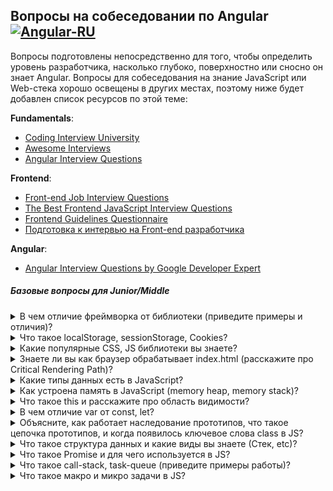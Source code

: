 ## Вопросы на собеседовании по Angular [![Angular-RU](https://img.shields.io/badge/Telegram_chat:-Angular_RU-216bc1.svg?style=flat)](https://t.me/angular_ru)

Вопросы подготовлены непосредственно для того, чтобы определить уровень разработчика, насколько глубоко, поверхностно или сносно он знает Angular. Вопросы для собеседования на знание JavaScript или Web-стека хорошо освещены в других местах, поэтому ниже будет добавлен список ресурсов по этой теме:

**Fundamentals**:

- [Coding Interview University](https://github.com/jwasham/coding-interview-university)
- [Awesome Interviews](https://github.com/alex/what-happens-when)
- [Angular Interview Questions](https://github.com/sudheerj/angular-interview-questions)

**Frontend**:

- [Front-end Job Interview Questions](https://github.com/h5bp/Front-end-Developer-Interview-Questions)
- [The Best Frontend JavaScript Interview Questions](<https://performancejs.com/post/hde6d32/The-Best-Frontend-JavaScript-Interview-Questions-(Written-by-a-Frontend-Engineer)>)
- [Frontend Guidelines Questionnaire](https://github.com/bradfrost/frontend-guidelines-questionnaire)
- [Подготовка к интервью на Front-end разработчика](https://proglib.io/p/frontend-interview/)

**Angular**:

- [Angular Interview Questions by Google Developer Expert](https://github.com/Yonet/Angular-Interview-Questions)

##### Базовые вопросы для Junior/Middle

<details>
<summary>В чем отличие фреймворка от библиотеки (приведите примеры и отличия)?</summary>
<div>
  Библиотека просто дает набор функций, которые можем использовать когда и где хотите. Фреймворк обычно жёстко контролирует структуру приложения, ограничивает возможности
</div>
</details>

<details>
<summary>Что такое localStorage, sessionStorage, Cookies?</summary>
<div>
  <b>Local Storage (локальное хранилище)</b>
  <ul>
    <li>Хранит данные бессрочно.</li>
    <li>Очищается только с помощью JavaScript или очистки кэша браузера.</li>
    <li>Хранит данные объёмом до 10 МБ, это самый большой объём из трёх вариантов хранилища.</li>
    <li>Не поддерживается старыми браузерами, например, IE 7 и ниже.</li>
    <li>Работает по правилу ограничения домена (same origin policy). То есть сохранённые данные доступны только для одного источника.</li>
  </ul>
  <b>Session Storage (сессионное хранилище)</b>
   <ul>
    <li>Хранит данные, пока продолжается текущая сессия. Когда пользователь закрывает браузер, данные становятся недоступными.</li>
    <li>Используется контекст браузера верхнего уровня, поэтому каждая вкладка браузера хранит уникальные данные.</li>
    <li>Объём данных больше чем в Cookie.</li>
    <li>Не поддерживается старыми браузерами, например, IE 7 и ниже.</li>
   </ul>
  <b>Cookie</b>
   <ul>
    <li>Хранит данные, которые можно передавать на сервер через заголовки.</li>
    <li>Локальное и сессионное хранилище доступны только на клиентской стороне.</li>
    <li>Срок хранения устанавливается при создании cookie.</li>
    <li>Объём данных не превышает 4 Кбайт.</li>
    <li>Cookie могут быть защищёнными, в этом случае их содержимое нельзя получить на стороне клиента. Это важно для аутентификации при хранении пользовательских токенов.</li>
    </ul>
</div>
</details>

<details>
<summary>Какие популярные CSS, JS библиотеки вы знаете?</summary>
<div>
  Bootstrap, Pure CSS, …
</div>
</details>

<details>
<summary>Знаете ли вы как браузер обрабатывает index.html (расскажите про Critical Rendering Path)?</summary>
<div>
<br>
  <b>Существует 6 этапов CRP:</b>
  <ul>
    <li>построение DOM-дерева</li>
    <li>построение CSSOM-дерева</li>
    <li>запуск JavaScript</li>
    <li>создание Render-дерева</li>
    <li>генерация раскладки(layout), это то, что определяет размер видимой области документа</li>
    <li>отрисовка</li>
  </ul>
</div>
</details>

<details>
<summary>Какие типы данных есть в JavaScript?</summary>
<div>
<br>
  <ul>
    <li>string</li>
    <li>number</li>
    <li>symbol</li>
    <li>null</li>
    <li>undefined</li>
    <li>object</li>
    <li>bigint</li>
    <li>boolean</li>
  </ul>
  <b>symbol</b> представляет собой уникальный идентификатор. Создаются новые символы с помощью функции Symbol()
  <br><b>BigInt</b> позволяет предотвратить ошибки переполнения при математических операциях
</div>
</details>

<details>
<summary>Как устроена память в JavaScript (memory heap, memory stack)?</summary>
<div>
<br>
  <b>memory stack</b> — это статическое выделение памяти, которое используется для хранения статических данных, их размер всегда известен во время компиляции.
<br>
  <b>memory heap</b> — динамическое выделение памяти.Используется она для хранения объектов и функций. Но в отличие от стека движок не может «знать», какой объем памяти необходим для того либо иного объекта, поэтому память выделяется по мере необходимости.
</div>
</details>

<details>
<summary>Что такое this и расскажите про область видимости?</summary>
<div>
  <br>ключевое слово <b>this</b> всегда динамичное, оно указывает на тот контекст в рамках которого было вызвано. 
  <br><b>bind</b> создает функцию с указанным контекстом (возможно передача параметров в функцию через запятую)
  <br><b>call</b> создает и вызывает функцию с указанным контекстом
  <br><b>apply</b> тоже самое что и call отличие в передаче переменных в функцию через массив
  
<br><b>Область видимости</b> — концепция, определяющая доступность переменных. Данная концепция лежит в основе замыканий, разделяя переменные на глобальные и локальные.
</div>
</details>

<details>
<summary>В чем отличие var от const, let?</summary>
<div>
<br>
  <b>var</b>, могут как объявляться заново, так и обновляться
<br>
  <b>let</b>, могут обновляться, но не объявляться повторно
<br>
  <b>const</b>, нельзя обновить или объявить заново
</div>
</details>

<details>
<summary>Объясните, как работает наследование прототипов, что такое цепочка прототипов, и когда появилось ключевое слова class в JS?</summary>
<div>
<br>
    <b>Объекты в JavaScript</b> — динамические "контейнеры", наполненные свойствами (называемыми собственными свойствами). Каждый объект содержит ссылку на свой объект-прототип.
  <br>При попытке получить доступ к какому-либо свойству объекта, свойство вначале ищется в самом объекте, затем в прототипе объекта, после чего в прототипе прототипа, и   так далее. Поиск ведётся до тех пор, пока не найдено свойство с совпадающим именем или не достигнут конец цепочки прототипов.
  
  ```ts
  class Polygon {
  constructor(height, width) {
    this.height = height;
    this.width = width;
  }
}

class Square extends Polygon {
  constructor(sideLength) {
    super(sideLength, sideLength);
  }
  get area() {
    return this.height * this.width;
  }
  set sideLength(newLength) {
    this.height = newLength;
    this.width = newLength;
  }
}

var square = new Square(2);
  ```
</div>
</details>

<details>
<summary>Что такое структура данных и какие виды вы знаете (Стек, etc)?</summary>
<div>
<br>
  <ul>
    <li>Массив (Array)</li>
    <li>Стек (Stack)</li>
    <li>Очередь (Queue)</li>
    <li>Связный список (Linked List)</li>
    <li>Дерево (Tree)</li>
    <li>Граф (Graph)</li>
    <li>Префиксное дерево (Trie)</li>
    <li>Хэш-Таблица (Hash Table)</li>
  </ul>
</div>
</details>

<details>
<summary>Что такое Promise и для чего используется в JS?</summary>
<div>
<br>
  объект который содержит в себе действие ожидания и результат действия resolve(«выполнено успешно») или rejected («выполнено с ошибкой»)
<br>
  .then(), .catch(), .finnaly(), 
<br>так же есть Promise.all([...]).then() -- ожидает выполнения всех промисов в массиве и заходит в then, Promise.race([...]).then() -- заходит в then после выполнения 1 промиса из массива
</div>
</details>

<details>
<summary>Что такое call-stack, task-queue (приведите примеры работы)?</summary>
<div>
<br><b>CallStack</b> – это структура данных, в которую попадают все вызовы функций которые мы вызываем. После выполнения они выбрасываются из стека.
  
  
![image](https://miro.medium.com/max/1400/1*4alYhzR9Lvd60TLoqNmYMQ.gif)
  
<br><b>Task Queue</b> — это очередь из сообщений различных API предоставленных окружением будь то node.js или браузер. Эти сообщения нужны для того, чтобы навешать на них функции обратного вызова после того, как CallStack будет обработан.
  
![image](https://miro.medium.com/max/1400/1*bra0q82UKT7BKxir5eu7eg.gif)
  
</div>
</details>

<details>
<summary>Что такое макро и микро задачи в JS?</summary>
<div>
<br>
  Идея событийного цикла очень проста. Есть бесконечный цикл, в котором движок JavaScript ожидает задачи, исполняет их и снова ожидает появления новых.
<br>
  <ul>
    <li>Когда загружается внешний скрипт <script src="...">, то задача – это выполнение этого скрипта.</li>
    <li>Когда пользователь двигает мышь, задача – сгенерировать событие mousemove и выполнить его обработчики.</li>
    <li>Когда истечёт таймер, установленный с помощью setTimeout(func, ...), задача – это выполнение функции func</li>
    <li>И так далее.</li>
  </ul>
</div>
</details>

<details>
<summary>Назовите основные принципы ООП?</summary>
<div>
<br><b>Абстракция</b> — отделение концепции от ее экземпляра;
<br><b>Полиморфизм</b> — реализация задач одной и той же идеи разными способами;
<br><b>Наследование</b> — способность объекта или класса базироваться на другом объекте или классе. Это главный механизм для повторного использования кода. Наследственное отношение классов четко определяет их иерархию;
<br><b>Инкапсуляция</b> — размещение одного объекта или класса внутри другого для разграничения доступа к ним.
</div>
</details>

<details>
<summary>Что такое класс и интерфейс?</summary>
<div>
<br>
  <b>Класс</b> - это объект, из которого мы можем создавать объекты с одинаковой конфигурацией - свойства и методы. 
<br>
  <b>Интерфейс</b> - это группа связанных свойств и методов, которые описывают объект, но не обеспечивают их реализацию или инициализацию.
</div>
</details>

<details>
<summary>Что такое конструктор класса?</summary>
<div>
  <b>constructor</b> - это специальный метод, служащий для создания и инициализации объектов, созданных с использованием class.
</div>
</details>

<details>
<summary>Расскажите про стек TCP/IP, а также более подробно про, что такое HTTP и какую роль он играет при разработке приложений?</summary>
<div>
  <br>
Стек протоколов <b>TCP/IP</b> (Transmission Control Protocol/Internet Protocol, протокол управления передачей/протокол интернета) — сетевая модель, описывающая процесс передачи цифровых данных. Она названа по двум главным протоколам, по этой модели построена глобальная сеть — интернет
  
  <br>
 <b>HTTP</b> — широко распространённый протокол передачи данных, изначально предназначенный для передачи гипертекстовых документов. Протокол HTTP предполагает использование клиент-серверной структуры передачи данных. Клиентское приложение формирует запрос и отправляет его на сервер, после чего серверное программное обеспечение обрабатывает данный запрос, формирует ответ и передаёт его обратно клиенту. После этого клиентское приложение может продолжить отправлять другие запросы, которые будут обработаны аналогичным образом.
</div>
</details>

<details>
<summary>Что такое REST API, как происходит взаимодействие (расскажите про основные коды ошибок, заголовки пакетов и способы их отправки)?</summary>
<div>
  <br>
<b>Чтобы распределенная система считалась сконструированной по REST архитектуре (Restful), необходимо, чтобы она удовлетворяла следующим критериям:</b>

  <ul>
    <li>Client-Server. Система должна быть разделена на клиентов и на серверов. Разделение интерфейсов означает, что, например, клиенты не связаны с хранением данных, которое остается внутри каждого сервера, так что мобильность кода клиента улучшается. Серверы не связаны с интерфейсом пользователя или состоянием, так что серверы могут быть проще и масштабируемы. Серверы и клиенты могут быть заменяемы и разрабатываться независимо, пока интерфейс не изменяется.</li>
    <li>Stateless. Сервер не должен хранить какой-либо информации о клиентах. В запросе должна храниться вся необходимая информация для обработки запроса и если необходимо, идентификации клиента.</li>
    <li>Cache․ Каждый ответ должен быть отмечен является ли он кэшируемым или нет, для предотвращения повторного использования клиентами устаревших или некорректных данных в ответ на дальнейшие запросы.</li>
    <li>Uniform Interface. Единый интерфейс определяет интерфейс между клиентами и серверами. Это упрощает и отделяет архитектуру, которая позволяет каждой части развиваться самостоятельно.</li>
  </ul>
</div>
</details>

##### Основны TypeScript

<details>
<summary>Зачем нам нужны определения типов, где есть JavaScript c динамической типизацией?</summary>
<div>
  in progress..
</div>
</details>

<details>
<summary>Что такое пользовательский тип данных</summary>
<div>
  <br><b>never</b> — это специальный тип, который обычно используется для определения типа значения в невозможной ситуации: default в свитче, который никогда не вызовется, или тип возвращаемого значения функции, которая не вернёт значение.
  <br><b>дженерики</b> служат для того, чтобы абстрагироваться от конкретного типа, например:
  
  ```ts
    const identity = (val: T): T => { return val; }
    const y = identity(7);
  ```
</div>
</details>

<details>
<summary>Что такое Union Type (тип объединения) и для чего используется?</summary>
<div>
  <br><b>Union</b> — это эффективный способ выразить значение, которое может быть одного из нескольких типов. Два или больше типов данных можно комбинировать при помощи символа конвейеризации (|), обозначающего тип Union
</div>
</details>

<details>
<summary>Поддерживает ли TypeScript перегрузку методов?</summary>
<div>
  Да поддерживает
  
  ```ts
  function concatString(s1: string, s2?: string, s3?: string) {
  let s = s1;
  if(s2) {
    s += `, ${s2}`;
  }
  if(s3) {
    s += `, ${s3}`;
  }
  return s;
}

// ❎  теперь это сработает 
concatString('one');
concatString('one','two');
concatString('one', 'two', 'three');

// ❌ мы получим ошибки компиляции, если попытаемся сделать 
concatString('one', true);
concatString('one', 'two', 'three', 'four');
  ```
</div>
</details>

<details>
<summary>Возможна ли перегрузка конструктора в TypeScript?</summary>
<div>
  in progress..
</div>
</details>

<details>
<summary>Поддерживает ли TypeScript перегрузку методов (конструкторов)?</summary>
<div>
  in progress..
</div>
</details>

<details>
<summary>Что такое декоратор и какие виды декораторов вы знаете?</summary>

<br>

Декоратор — способ добавления метаданных к объявлению класса. Это специальный вид объявления, который может быть присоединен к объявлению класса, методу, методу доступа, свойству или параметру. <br>
<br>Декораторы используют форму @expression, где expression - функция, которая будет вызываться во время выполнения с информацией о декорированном объявлении.<br>
<br>И, чтобы написать собственный декоратор, нам нужно сделать его factory и определить тип:

  <ul>
    <li>ClassDecorator</li>
    <li>PropertyDecorator</li>
    <li>MethodDecorator</li>
    <li>ParameterDecorator</li>
  </ul>
    
  <b>Декоратор класса</b>
  <div>

Вызывается перед объявлением класса, применяется к конструктору класса и может использоваться для наблюдения, изменения или замены определения класса. Expression декоратора класса будет вызываться как функция во время выполнения, при этом конструктор декорированного класса является единственным аргументом. Если класс декоратора возвращает значение, он заменит объявление класса вернувшимся значением. <br>

```ts
export function logClass(target: Function) {
  // Сохранение ссылки на оригинальный конструктор
  const original = target;

  // Функция генерирует экземпляры класса
  function construct(constructor, args) {
    const c: any = function () {
      return constructor.apply(this, args);
    };
    c.prototype = constructor.prototype;
    return new c();
  }

  // Определение поведения нового конструктора
  const f: any = function (...args) {
    console.log(`New: ${original["name"]} is created`);
    //New: Employee создан
    return construct(original, args);
  };

  // Копирование прототипа, чтобы оператор intanceof работал
  f.prototype = original.prototype;

  // Возвращает новый конструктор, переписывающий оригинальный
  return f;
}

@logClass
class Employee {}

let emp = new Employee();
console.log("emp instanceof Employee");
//emp instanceof Employee
console.log(emp instanceof Employee);
//true
```

  </div>
  
  <br><b>Декоратор свойства</b>
  
  <div>
  
  Объявляется непосредственно перед объявлением метода. Будет вызываться как функция во время выполнения со следующими двумя аргументами:
 
  <ul>
    <li>target - прототип текущего объекта, т.е. если Employee является объектом, Employee.prototype</li>
    <li>propertyKey - название свойства</li>
  </ul>

```ts
function logParameter(target: Object, propertyName: string) {
  // Значение свойства
  let _val = this[propertyName];

  // Геттер свойства
  const getter = () => {
    console.log(`Get: ${propertyName} => ${_val}`);
    return _val;
  };

  // Сеттер свойства
  const setter = (newVal) => {
    console.log(`Set: ${propertyName} => ${newVal}`);
    _val = newVal;
  };

  // Удаление свойства
  if (delete this[propertyName]) {
    // Создает новое свойство с геттером и сеттером
    Object.defineProperty(target, propertyName, {
      get: getter,
      set: setter,
      enumerable: true,
      configurable: true,
    });
  }
}

class Employee {
  @logParameter
  name: string;
}

const emp = new Employee();
emp.name = "Mohan Ram";
console.log(emp.name);

// Set: name => Mohan Ram
// Get: name => Mohan Ram
// Mohan Ram
```

  </div>
  
  <br><b>Декоратор метода</b>
 
  <div>
  
  Объявляется непосредственно перед объявлением метода. Будет вызываться как функция во время выполнения со следующими двумя аргументами:
 
  <ul>
    <li>target - прототип текущего объекта, т.е. если Employee является объектом, Employee.prototype</li>
    <li>propertyName - название свойства</li>
    <li>descriptor - дескриптор свойства метода т.е. - Object.getOwnPropertyDescriptor (Employee.prototype, propertyName)</li>
  </ul>
 
   ```ts
    export function logMethod(
        target: Object,
        propertyName: string,
        propertyDescriptor: PropertyDescriptor): PropertyDescriptor {
        const method = propertyDescriptor.value;
    
        propertyDescriptor.value = function (...args: any[]) {
    
            // Конвертация списка аргументов greet в строку
            const params = args.map(a => JSON.stringify(a)).join();
    
            // Вызов greet() и получение вернувшегося значения
            const result = method.apply(this, args);
    
            // Конвертация результата в строку
            const r = JSON.stringify(result);
    
            // Отображение в консоли деталей вызова
            console.log(`Call: ${propertyName}(${params}) => ${r}`);
    
            // Возвращение результата вызова
            return result;
        }
        return propertyDescriptor;
    }
    
    class Employee {
    
        constructor(
            private firstName: string,
            private lastName: string
        ) {
        }
    
        @logMethod
        greet(message: string): string {
            return `${this.firstName} ${this.lastName} says: ${message}`;
        }
    
    }
    
    const emp = new Employee('Mohan Ram', 'Ratnakumar');
    emp.greet('hello');
    //Call: greet("hello") => "Mohan Ram Ratnakumar says: hello"
   ```
   </div>
   
   <br><b>Декоратор параметра</b>

<div>

Объявляется непосредственно перед объявлением метода. Будет вызываться как функция во время выполнения со следующими двумя аргументами:

  <ul>
    <li>target - прототип текущего объекта, т.е. если Employee является объектом, Employee.prototype</li>
    <li>propertyKey - название свойства</li>
    <li>index - индекс параметра в массиве аргументов</li>
  </ul>
  
</div>

```ts
function logParameter(target: Object, propertyName: string, index: number) {
  // Генерация метаданных для соответствующего метода
  // для сохранения позиции декорированных параметров
  const metadataKey = `log_${propertyName}_parameters`;

  if (Array.isArray(target[metadataKey])) {
    target[metadataKey].push(index);
  } else {
    target[metadataKey] = [index];
  }
}

class Employee {
  greet(@logParameter message: string): void {
    console.log(`hello ${message}`);
  }
}
const emp = new Employee();
emp.greet("world");
```

</details>

##### Основные концепции

<details>
<summary>Что такое Angular?</summary>
<div><br>
<img src="https://d2eip9sf3oo6c2.cloudfront.net/series/square_covers/000/000/033/thumb/egghead-angular-material-course-sq.png" align="left" alt=""><p><b>Angular</b>&nbsp;&mdash; это платформа для разработки мобильных и&nbsp;десктопных веб-приложений. Наши приложения теперь представляют из&nbsp;себя &laquo;толстый клиент&raquo;, где управление отображением и&nbsp;часть логики перенесены на&nbsp;сторону браузера. Так сервер уделяет больше времени доставке данных, плюс пропадает необходимость в&nbsp;постоянной перерисовке. С&nbsp;Angular мы&nbsp;описываем структуру приложения декларативно, а&nbsp;с&nbsp;TypeScript начинаем допускать меньше ошибок, благодаря статической типизации. В&nbsp;Angular присутствует огромное количество возможностей из&nbsp;коробки. Это может быть одновременно и&nbsp;хорошо и&nbsp;плохо, в&nbsp;зависимости от&nbsp;того, что вам необходимо.</p><hr>
  
<b>Какие плюсы можно выделить</b>:
<ul>
  <li>Поддержка Google, Microsoft</li>
  <li>Инструменты разработчика (CLI)</li>
  <li>Typescript из коробки</li>
  <li>Реактивное программирование с RxJS</li>
  <li>Единственный фреймворк с Dependency Injection из коробки</li>
  <li>Шаблоны, основанные на расширении HTML</li>
  <li>Кроссбраузерный Shadow DOM из коробки (либо его эмуляция) </li>
  <li>Кроссбраузерная поддержка HTTP, WebSockets, Service Workers</li>
  <li>Не нужно ничего дополнительно настраивать. Больше никаких оберток. jQuery плагины и D3 можно использовать на прямую</li>
  <li>Более современный фреймворк, чем AngularJS (на уровне React, Vue)</li>
  <li>Большое комьюнити</li>
</ul>

<b>Минусы</b>:

<ul>
  <li>Выше порог вхождения из-за Observable (RxJS) и Dependency Injection</li>
  <li>Чтобы все работало хорошо и быстро нужно тратить время на дополнительные оптимизации 
    (он не супер быстрый, по умолчанию, но быстрее AngularJS во много раз)</li>
  <li>Если вы планируете разрабатывать большое enterprise-приложение, то в этом случае, у вас нет архитектуры из коробки - нужно добавлять Mobx, Redux, MVVM, CQRS/CQS или другой state-менеджер, чтобы потом не сломать себе мозг</li>
  <li>Angular-Universal имеет много подводных камней</li>
  <li>Динамическое создание компонентов оказывается нетривиальной задачей</li>
</ul>

</div>
</details>

<details>
<summary>В чем разница между AngularJS и Angular?</summary>
<div>
  
<br><b>AngularJS</b> является фреймворком, который может помочь вам в разработке Single Page Application. Он появился в 2009 году и с годами выяснилось, что имел много проблем. <b>Angular</b> (Angular 2+) же в свою очередь направлен на тоже самое, но дает больше преимуществ по сравнению с AngularJS 1.x, включая лучшую производительность, ленивую загрузку, более простой API, более легкую отладку.

<b>Что появилось в Angular</b>: <br>

<ul>
  <li>Angular ориентирован на мобильные платформы и имеет лучшую производительность</li>  
  <li>Angular имеет встроенные сервисы для поддержки интернационализации</li>
  <li>AngularJS проще настроить, чем Angular</li>
  <li>AngularJS использует контроллеры и $scope</li>
  <li>Angular имеет много способов определения локальных переменных</li>
  <li>В Angular новый синтаксис структурных директив (camelCase)</li>
  <li>Angular работает напрямую с свойствами и событиями DOM элементов</li>
  <li>Одностороннее связывание данных через [property]</li>
  <li>Двустороннее связывание данных через [(property)]</li>
  <li>Новый механизм DI, роутинга, запуска приложения</li>
</ul>

<b>Основные преимущества Angular</b>: <br>

<ul>
  <li>Обратная совместимость Angular 2, 4, 5, ..</li>
  <li>TypeScript с улучшенной проверкой типов</li>
  <li>Встроенный компилятор с режимами JIT и AOT (+сокращение кода)</li>
  <li>Встроенные анимации</li>
</ul>

</div>
</details>

<details>
<summary>Какой должна быть структура каталогов компонентов любого Angular приложения и почему?</summary>
<div>
  in progress..
</div>
</details>

<details>
<summary>Что такое MVVM и в чем разница перед MVC?</summary>
<div>
  <br> <b>MVVM</b> - шаблон проектирования архитектуры приложения. Состоит из 3 ключевых блоков: Model, View, ViewModel.
  <br>Отличие от MVС заключаются в: <br> <br>
  
  <li>View реагирует на действия пользователя и передает их во View Model через Data Binding.</li>
  <li>View Model, в отличие от контроллера в MVC, имеет особый механизм, автоматизирующий связь между View и связанными свойствами в ViewModel.</li>
  
  <br>Привязка данных между View и ViewModel может быть односторонней или двусторонней (one-way, two-way data-binding).
</div>
</details>

##### Angular Template синтаксис

<details>
<summary>Что такое интерполяция в Angular?</summary>
<div><br>
  
Разметка интерполяции с внедренными выражениями используется в Angular для присвоения данных текстовым нодам и значения аттрибутов. Например:
  
  ```html
    <a href="img/{{username}}.jpg">Hello {{username}}!</a>
  ```
  
<br>
</div>

</details>

<details>
<summary>Какие способы использования шаблонов в Angular вы знаете?</summary>
<div>
  in progress..
</div>
</details>

<details>
<summary>В чем разница между структурной и атрибутной директивой, назовите встроенные директивы?</summary>
<div>
  <br><li>Структурные директивы влияют на DOM и могут добавлять/удалять элементы  <br> (ng-template, NgIf, NgFor, NgSwitch, etc) </li>
  <li>Атрибутные директивы меняют внешний вид или поведение элементов, компонентов или других директив  <br> (NgStyle, NgClass, etc).</li>
</div>
</details>

<details>
<summary>Для чего нужны директивы ng-template, ng-container, ng-content?</summary>
<div>
  <h4>1. ng-template</h4>
  
  `<template>` — это механизм для отложенного рендера клиентского контента, который не отображается во время загрузки, но может быть инициализирован при помощи JavaScript. <br><br>
  Template можно представить себе как фрагмент контента, сохранённый для последующего использования в документе. Хотя парсер и обрабатывает содержимое элемента `template` во время загрузки страницы, он делает это только чтобы убедиться в валидности содержимого; само содержимое при этом не отображается. <br><br>
  
  `<ng-template>` - является имплементацией стандартного элемента template, данный элемент появился с четвертой версии Angular, это было сделано с точки зрения совместимости со встраиваемыми на страницу template элементами, которые могли попасть в шаблон ваших компонентов по тем или иным причинам. <br><br>

Пример:

```html
<div class="lessons-list" *ngIf="lessons else loading">...</div>

<ng-template #loading>
  <div>Loading...</div>
</ng-template>
```

  <h4>2. ng-container</h4>
  
  `<ng-container>` - это логический контейнер, который может использоваться для группировки узлов, но не отображается в дереве DOM как узел (node).

На самом деле структурные директивы (*ngIf, *ngFor, …) являются синтаксическим сахаром для наших шаблонов. В реальности, данные шаблоны трансформируются в такие конструкции:

```html
<ng-template [ngIf]="lessons" [ngIfElse]="loading">
   <div class="lessons-list">
     ...
   </div>
</div>

<ng-template #loading>
    <div>Loading...</div>
</ng-template>
```

Но что делать, если я хочу применить несколько структурных директив?
(спойлер: к сожалению, так нельзя сделать)

```html
<div class="lesson" *ngIf="lessons" *ngFor="let lesson of lessons">
  <div class="lesson-detail">{{lesson | json}}</div>
</div>
```

```
Uncaught Error: Template parse errors:
Can't have multiple template bindings on one element. Use only one attribute
named 'template' or prefixed with *
```

Но можно сделать так:

```html
<div *ngIf="lessons">
  <div class="lesson" *ngFor="let lesson of lessons">
    <div class="lesson-detail">{{lesson | json}}</div>
  </div>
</div>
```

Однако, чтобы избежать необходимости создавать дополнительный div, мы можем вместо этого использовать директиву ng-container:

```html
<ng-container *ngIf="lessons">
  <div class="lesson" *ngFor="let lesson of lessons">
    <div class="lesson-detail">{{lesson | json}}</div>
  </div>
</ng-container>
```

Как мы видим, директива ng-container предоставляет нам элемент, в котором мы можем использовать структурную директиву, без необходимости создавать дополнительный элемент.

Еще пара примечательных примеров, если все же вы хотите использовать ng-template вместо ng-container, по определенным правилам вы не сможете использовать полную конструкцию структурных директив.

Вы можете писать либо так:

```html
<div class="mainWrap">
  <ng-container *ngIf="true">
    <h2>Title</h2>
    <div>Content</div>
  </ng-container>
</div>
```

Либо так:

```html
<div class="mainWrap">
  <ng-template [ngIf]="true">
    <h2>Title</h2>
    <div>Content</div>
  </ng-template>
</div>
```

На выходе, при рендеринге будет одно и тоже:

```html
<div class="mainWrap">
  <h2>Title</h2>
  <div>Content</div>
</div>
```

 <h4>3. ng-content</h4>
 
`<ng-content>` - позволяет внедрять родительским компонентам html-код в дочерние компоненты.
 
Здесь на самом деле, немного сложнее уже чем с ng-template, ng-container. Так как ng-content решает задачу проецирования контента в ваши веб-компоненты. Веб-компоненты состоят из нескольких отдельных технологий. Вы можете думать о Веб-компонентах как о переиспользуемых виджетах пользовательского интерфейса, которые создаются с помощью открытых веб-технологий. Они являются частью браузера и поэтому не нуждаются во внешних библиотеках, таких как jQuery или Dojo. Существующий Веб-компонент может быть использован без написания кода, просто путем импорта выражения на HTML-страницу. Веб-компоненты используют новые или разрабатываемые стандартные возможности браузера.

Давайте представим ситуацию от обратного, нам нужно параметризовать наш компонент. Мы хотим сделать так, чтобы на вход в компонент мы могли передать какие-либо статичные данные. Это можно сделать несколькими способами.

comment.component.ts:

```ts
@Component({
  selector: "comment",
  template: `
    <h1>Комментарий:</h1>
    <p>{{ data }}</p>
  `,
})
export class CommentComponent {
  @Input() data: string = null;
}
```

app.component.html

```html
<div *ngFor="let message of comments">
  <comment [data]="message"></comment>
</div>
```

Но можно поступить и другим путем. <br>
comment.component.ts:

```ts
@Component({
  selector: "comment",
  template: `
    <h1>Комментарий:</h1>
    <ng-content></ng-content>
  `,
})
export class CommentComponent {}
```

app.component.html

```html
<div *ngFor="let message of comments">
  <comment>
    <p>{{message}}</p>
  </comment>
</div>
```

Конечно, эти примеры плохо демонстрируют подводные камни, свои плюсы и минусы. Но второй способ демонстрирует подход при работе, когда мы оперируем независимыми абстракциями и можем проецировать контент внутрь наших компонентов (подход веб-компонентов).

</div>
</details>

##### Angular development environments

<details>
<summary>Что такое директива и как создать собственную?</summary>
<div>

<br>

Директивы бывают трех видов: компонент, структурные и атрибутные (см. выше).

<h4>Создание атрибутных директив:</h4>
  
```ts
@Directive({ 
   selector: '[appHighlight]' 
})
export class HighlightDirective {  }
```

<br>

Декоратор определяет селектор атрибута [appHighlight], [] - указывают что это селектор атрибута. Angular найдет каждый элемент в шаблоне с этим атрибутом и применит к ним логику директивы.

```ts
@Directive({
  selector: "[appHighlight]",
})
export class HighlightDirective {
  constructor(el: ElementRef) {
    el.nativeElement.style.backgroundColor = "yellow";
  }
}
```

<br>Необходимо указать в конструкторе ElementRef, чтобы через его свойство nativeElement иметь прямой доступ к DOM элементу, который должен быть изменен.
<br>Теперь, используя @HostListener, можно добавить обработчики событий, взаимодействующие с декоратором.

```ts
@Component()
class EtcComponent {
  @HostListener("mouseenter")
  public onMouseEnter(): void {
    this.highlight("yellow");
  }

  @HostListener("mouseleave")
  public onMouseLeave(): void {
    this.highlight(null);
  }

  private highlight(color: string): void {
    this.el.nativeElement.style.backgroundColor = color;
  }
}
```

<h4>Структурные директивы создаются так:</h4>

Напишем UnlessDirective, которая будет противоположна NgIf.
<br>Необходимо использовать @Directive, и импортировать Input, TemplateRef, и ViewContainerRef. Они вам понадобятся при воздании любой структурной директивы.

```ts
import { Directive, Input, TemplateRef, ViewContainerRef } from "@angular/core";

@Directive({ selector: "[appUnless]" })
export class UnlessDirective {}
```

В конструкторе мы получаем доступ к view container и содержимое <ng-template>.

```
  constructor(
    private templateRef: TemplateRef<any>,
    private viewContainer: ViewContainerRef) { }
```

Наша директива предполагает работу с true/false. Для этого нужно свойство appUnless, добавленное через @Input.

```ts
@Directive({ selector: "[appUnless]" })
export class UnlessDirective {
  @Input() public set appUnless(condition: boolean) {
    if (!condition && !this.hasView) {
      this.viewContainer.createEmbeddedView(this.templateRef);
      this.hasView = true;
    } else if (condition && this.hasView) {
      this.viewContainer.clear();
      this.hasView = false;
    }
  }
}
```

</div>
</details>

<details>
<summary>Что такое директива, компонент, модуль, сервис, пайп в Angular и для чего они нужны?</summary>

<div>
    <br>
    <ul>
      <li>Директива - см. выше.</li>
      <li>Компонент контролирует участок экрана, т.н. view.</li>
      <li>Сервис это класс с узкой, четко определенной целью. Это может быть значение, функция, запрос, etc. Главное в них то, что они повторно используются, отделяя чистую функциональность компонента. </li>
      <li>Пайп преобразует отображение значений в шаблоне, к примеру отображение дат в разных локалях или изменяют в отображении регистр строк.</li>
    </ul>
</div>

</details>

<details>
<summary>Расскажите об основных параметрах @NgModule, @Component, @Directive, @Injectable, @Pipe</summary>
<div>
 <br>
 
 Декораторы динамически подключают дополнительное поведение к объекту. Они помечают класс и предоставляют конфигурационные метаданные.
 <h4>@NgModule может содержать следующие параметры:</h4>
 <li>providers - список инжектируемых объектов, которые добавляются в этот модуль</li>
 <li>declarations - компоненты, директивы и пайпы, принадлежащие этому модулю</li>
 <li>imports - модули, которые экспортируются декларируемыми и доступны в шаблоне этого модуля</li>
 <li>exports - компоненты, директивы и пайпы, которые объявлены декларируемыми, и могут быть им пользованы в шаблоне любого компонента, которые принадлежит NgModule импортирующему их.</li>
 <li>entryComponent - компилируемые компоненты при определении NgModule, для динамической загрузки в view.</li>
 <li>bootstrap - компоненты, которые загружаются при загрузке этого модуля, автоматически добавляются в entryComponent. </li>
 <li>schemas - набор схем, объявляющих разрешенные элементы в MgModules</li>
 <li>id - имя или путь, уникальный идентификатор этого NgModule в getModuleFactory. Если не заполнять - не будет там зарегистрирован.</li>
 <li>jit - если true, то этот модуль будет пропущен компилятором AOT и всегда будет компилироваться JIT.</li>
 
 <h4>@Component может содержать следующие параметры:</h4>
 <li>changeDetection - стратегия обнаружения изменений, используемая для этого компонента</li>
 <li>viewProviders - инжектируемые объекты, которые видны DOM children этого компонента. </li>
 <li>moduleId - id модуля, к которому относится компонент.</li>
 <li>templateUrl - относительный путь или абсолютный URL к шаблону компонента.</li>
 <li>template - инлайн шаблон для этого компонента.</li>
 <li>styleUrls - один и более путь до файла, содержащего CSS, абсолютный или относительный.</li>
 <li>styles - инлайн CSS, используемые в этом компоненте.</li>
 <li>animations - один и более вызовов анимации trigger(), содержащих state() и transition(). </li>
 <li>encapsulation - правила инкапсуляции для шаблона и CSS.</li>
 <li>interpolation - переопределение базовых знаков интерполяции.</li>
 <li>entryComponents - компоненты, которые должны быть скомпилированы вместе с этим компонентом. Для каждого упомянутого здесь компонента создается ComponentFactory и сохраняется в ComponentFactoryResolver.</li>
 <li>preserveWhitespaces - при значении true удаляются потенциально лишние пробелы из скомпилированного шаблона. </li>
 
 <h4>@Directive может содержать следующие параметры:</h4>
  <li>selector - CSS-селектор, который идентифицирует эту директиву в шаблоне и запускает создание этой директивы.</li>
  <li>inputs - свойство для определения значение @Input() параметра. Значение из inputs можно сразу использовать в шаблоне, без объявления переменной в классе. Пример объявления: inputs: ['name', 'id: id-from-parent']. Значение в inputs массиве может состоять из:
    <ul>
      <li> directiveProperty - наименование свойства @Input, которое будет использоваться в дочернем компоненте для вывода в шаблоне и использования в самом классе.
      <li> bindingProperty - наименование свойства, из которого будет производится чтение и запись в directiveProperty. Не обязательное. При отсутсвии параметра значение будет браться из directiveProperty
    </ul>
    Пример использования:

```ts
@Component({
  selector: "child-component",
  template: `Name {{ name }} Id {{ id }}`,
  inputs: ["name", "id: parentId"],
})
export class ChildComponent {}

@Component({
  selector: "parent-component",
  template: `
    <child-component
      [name]="parentName"
      [parentId]="parentIdValue"
    ></child-component>
  `,
})
export class Parent {
  public parentIdValue = "123";
  public parentName = "Name";
}
```

  </li>
  <li>outputs - свойство для определения @Output. В отличии от inputs, объявление свойства в классе обязательно. Пример:

```ts
@Component({
  selector: "child-dir",
  outputs: ["bankNameChange"],
  template: `<input (input)="bankNameChange.emit($event.target.value)" />`,
})
class ChildDir {
  bankNameChange: EventEmitter<string> = new EventEmitter<string>();
}

@Component({
  selector: "main",
  template: `
    {{ bankName }}
    <child-dir (bankNameChange)="onBankNameChange($event)"></child-dir>
  `,
})
class MainComponent {
  bankName: string;

  onBankNameChange(bankName: string) {
    this.bankName = bankName;
  }
}
```

  </li>
  <li>providers - настраивает инжектор этой директивы или компонента с помощью токена.</li>
  <li>exportAs - определяет имя, которое можно использовать в шаблоне для присвоения этой директивы переменной.</li>
  <li>queries - настраивает запросы, которые могут быть инжектированы в директиву.</li>
  <li>host - составляет свойства класса со сбайнженными элементами для свойств, атрибутов и ивентов. </li>
  <li>jit - если true, то этот модуль будет пропущен компилятором AOT и всегда будет компилироваться JIT.</li>
  
  <h4>@Injectable может содержать следующие параметры:</h4>
  <li>providedIn - определяет, где будет заинжектировано, либо, если объявлено "root" распространится на все приложение. </li>
  
  <h4>@Pipe может содержать следующие параметры:</h4>
  <li>name - имя пайпа, которое будет использовано в шаблоне.</li>
  <li>pure - если true, то пайп считается "чистым", и метод transform() вызовется только при изменении его входных агрументов. По умолчанию стоит true. </li>
 
</div>
</details>

<details>
<summary>Что такое динамические компоненты и как их можно использовать в Angular?</summary>
<div>
<br>

  <p>Динамические компоненты - компоненты, которые добавляются на страницу во время выполнения приложения (runtime). Динамические компоненты можно использовать в тех случаях, когда компонент можно отобразить не сразу при загрузке страницы. Например: диалоговые окна, нотификации, контент в табах.</p>
  <p>Для того, чтобы использовать динамические компоненты, необходимо убедиться, что:
    <ol>
      <li> добавлен элемент ("якорь") - ng-container/ng-template - на нужной странице/в шаблоне, куда будет помещен динамический компонент. Именно в этот элемент будет загружаться динамический компонент.</li>
      <li> в классе компонента определено свойство для хранения ng-container/ng-template. Например:

```ts
@Component({
  template: `<div>
    <ng-container #dynamicContent></ng-container>
  </div> `,
})
export class AppComponent {
  @ViewChild("dynamicContent", { read: ViewContainerRef })
  public dynamicContainer: ViewContainerRef;
}
```

  </li>
  <li> при загрузке страницы ng-container/ng-template определен и загружен. Проверить загрузку и определение "якоря" можно в хуке ngAfterViewInit()</li>
  </ol>

  <p>
    В динамический компонент можно внедрить зависимости. Зависимости могут понадобится для общения основного и динамического компонентов. Перед внедрением зависимости нужно создать injector. Создание injector похоже на определение параметра providers в @NgModule. Пример создания Injector:

```ts
// класс, который будет использоваться в constructor
export abstract class IDynamicComponentProps {
  public abstract onClickDynamicComponent(): void;
  public abstract items: Array<string>;
}

// Использование зависимости в динамическом компоненте
@Component({
  template: `
    <span *ngFor='let item of dynamicItems'>{{item}}</span>
    <button (click)='onClick()'></button>
  `
})
export class DynamicComponent {
  public dynamicItems: Array<string> =
    this.dynamicComponentProps.items;
  constructor(
    private dynamicComponentProps: IDynamicComponentProps,
  ) {}

  public onClick(): void {
    this.dynamicComponentProps.onClickDynamicComponent();
  }
}

// Создание инжектора в сервисе или родительском компоненте
@Component({
  ...
})
export class ParentComponent {
  public onClickHandler: EventEmitter<number> = new EventEmitter();
  public parentItems: Array<string> = ['str1', 'str2'];
  constructor(
    private injector: Injector,
  ) {}

  public createInjector() {
    const injector: Injector = Injector.create(
        [
          {
            provide: IDynamicComponentProps,
            useValue:{
              onClickDynamicComponent: () => { this.onClickHandler.emit(0) },
              items: this.parentItems
            }
          }
        ],
        this.injector
      );
  }
}
```

  </p>
  <h4>Последовательность действий для отображения динамического компонента</h4>
  <ol>
    <li> Добавить в шаблон "якорь" для компонента, объявить переменную для работы с этим элементом</li>
    <li> Очистить содержимое динамического компонента (при необходимости)</li>
    <li> Создать ComponentFactory с помощью resolveComponentFactory()</li>
    <li> Вызвать метод из созданного ComponentFactory для создания компонента на странице.</li>
  </ol>
  <p>Примечание: Для динамического компонента не обязательно создавать Injector. Обязательным параметром для метода createComponent является только ComponentFactory.</p>
  <p>Ниже указана последовательность действий, реализованная кодом. В примере используется Основной компонент (MainComponent), динамический компонент (DynamicCompoent) и сервис для рендера (MainComponentService)</p>

```ts
//основной компонент
@Component({
  selector: "main-component",
  template: `<h1>Dynamic Component Example</h1>
    <ng-container #dynamicComponent></ng-container> `,
})
export class MainComponent {
  @ViewChild("dynamicComponent", { read: ViewContainerRef })
  public dynamicContainer: ViewContainerRef;

  public parentItems: Array<string> = ["str1", "str2"];
  constructor(private mainComponentService: MainComponentService) {
    this.mainComponentService.onClickHandler().subscribe((x) => console.log(x));
    // console - 0 form dynamic component
  }

  public ngAfterViewInit(): void {
    this.mainComponentService.render(this.dynamicContainer, this.parentItems);
  }
}

// класс для DI
export abstract class IDynamicComponentProps {
  public abstract onClickDynamicComponent(): void;
  public abstract items: Array<string>;
}

// сервис для рендера
@Injectable()
export class MainComponentService {
  public onClickHandler: EventEmitter<number> = new EventEmitter();
  constructor(
    private componentFactoryResolver: ComponentFactoryResolver,
    private injector: Injector
  ) {}

  public render(container: ViewContainerRef, parentItems: Array<string>): void {
    if (!isUndefined(container)) {
      container.clear();
    }

    const injector: Injector = Injector.create(
      [
        {
          provide: IDynamicComponentProps,
          useValue: {
            onClickDynamicComponent: () => {
              this.onClickHandler.emit(0);
            },
            items: parentItems,
          },
        },
      ],
      this.injector
    );

    const factory = this.componentFactoryResolver.resolveComponentFactory(
      DynamicCompoent
    );

    container.createComponent(factory, 0, injector);
  }
}

//динамический компонент
@Component({
  template: `
    <span *ngFor="let item of dynamicItems">{{ item }}</span>
    <button (click)="onClick()"></button>
  `,
})
export class DynamicComponent {
  public dynamicItems: Array<string> = this.dynamicComponentProps.items;
  constructor(private dynamicComponentProps: IDynamicComponentProps) {}

  public onClick(): void {
    this.dynamicComponentProps.onClickDynamicComponent();
  }
}
```

</div>
</details>

<details>
<summary>Как применить анимацию к компонентам?</summary>
<div>
<br>

  <p>Анимации в Angular построены на основе функциональности CSS. При работе с анимациями нужно иметь ввиду, что применять анимацию можно только к тем свойствам, которые можно анимировать.</p>
  
  Перед началом создания анимаций нужно:
    <ul>
      <li> Подключить модуль BrowserAnimationsModule в основной модуль приложения (root)</li>
      <li> Подключить функции для анимации в нужном компоненте: 
    </ul>

```js
import {
  trigger,
  state,
  style,
  animate,
  transition,
  // ...
} from "@angular/animations";
```

<li>Добавить свойство animations в декоратор компонента @Component():</li><br>

```ts
@Component({
  selector: 'app-root',
  templateUrl: 'app.component.html',
  styleUrls: ['app.component.css'],
  animations: [
    // animation triggers go here
  ]
})
```

  <p>
    Анимация состоит из:
    <ol>
      <li>триггера - событие, по которому возникает анимация. Для инициализации триггера используется функция <b>trigger()</b>. В параметрах функции нужно указать событие, которое будет указано в компоненте и к которому будет привязана анимация. Так же, указывается массив из функций <b>state()</b> и <b>transition()</b> </li>
      <li>состояний в конце перехода - стили, которые будут применятся к элементу в конце анимации. Для объявления состояний используется функция <b>state()</b>. В функции нужно указать название состояния, указать стили состояния с помощью функции <b>style()</b>. Если анимация отключена (<b>[@.disabled]='true'</b>), то стили конечных состояний нужно прописать.</li>
      <li>промежуточных состояний - стилей, которые применяются к элементу между окончательными состояниями. С помощью промежуточных состояний можно анимировать переходы. Для этого используется функция <b>transition()</b>. В функции нужно прописать выражение, в котором указано направление между состояниями и функции для определения стилей между состояниями, анимации.</li>
    </ol>

  <p>Для объявления триггера, нужно прописать функцию <b>trigger()</b> в метаданных компонента, в свойстве <b>animations</b>. Первым параметром нужно указать событие, которое будет привязано в шаблоне к элементу. Вторым параметром нужно указать состояние <b>state()</b> и анимации в <b>transition()</b>. Например:

```ts
@Component({
  selector: "example",
  animations: [
    trigger("toggle", [
      state(
        "open",
        style({
          height: "200px",
          opacity: 1,
          backgroundColor: "yellow",
        })
      ),
      state(
        "closed",
        style({
          height: "100px",
          opacity: 0.5,
          backgroundColor: "green",
        })
      ),
      transition("open => closed", [animate("1s")]),
      transition("closed => open", [animate("0.5s")]),
      //...
    ]),
  ],
  template: `<div [@toggle]="isOpen ? 'open' : 'closed'"></div>`,
})
export class ExampleComponent {}
```

  </p>
  <h4>Дополнительные состояния переходов</h4>
  <p>При работе с переходами можно указывать не только состояния, указанные в функции state(). Анимации в Angular поддерживают следующие состояния:
    <ul>
      <li><b>*</b> - любое состояние. Полезно для определения переходов, которые применяются независимо от начального или конечного состояния HTML-элемента. Можно использовать конструкцию <b>* => *</b>, для того, чтобы определить переходы тем состояниям, у которых не назначена анимация. Эту конструкцию можно добавить после того, как будут перечислены конкретные переходы состояний.</li>
      <li><b>void</b> - состояние, когда элемент появляется в DOM или удаляется из него. Например, при ngIf. Void входит в состояние *. </li>
    </ul>

```ts
animations: [
  trigger("openClose", [
    state(
      "open",
      style({
        height: "200px",
        opacity: 1,
        backgroundColor: "yellow",
      })
    ),
    state(
      "closed",
      style({
        height: "100px",
        opacity: 0.5,
        backgroundColor: "green",
      })
    ),
    transition("open => closed", [animate("1s")]),
    transition("closed => open", [animate("0.5s")]),
    transition("* => closed", [animate("1s")]),
    transition("* => open", [animate("0.5s")]),
    transition("* => open", [animate("1s", style({ opacity: "*" }))]),
    transition("* => *", [animate("1s")]),
  ]),
];
```

<p>
    Два вышеперечисленных состояния можно использовать вместе - <b>void => *</b> и <b> * => void</b>. У этих конструкций есть алиасы - :enter (void => *) и :leave (* => void). Например:
</p>

```ts
const animation = trigger("eventTrigger", [
  transition("void => *", [
    style({ opacity: 0 }),
    animate("5s", style({ opacity: 1 })),
  ]),
  // or
  transition(":enter", [
    style({ opacity: 0 }),
    animate("5s", style({ opacity: 1 })),
  ]),

  //-------------//

  transition("* => void", [animate("5s", style({ opacity: 0 }))]),
  //or
  transition(":leave", [animate("5s", style({ opacity: 0 }))]),
]);
```

  <p>Для работы с переходами можно использовать числовые и булевы значения. При работе с числовыми значениями, можно использовать алиасы :increment и :decrement. С булевыми значениями можно просто прописать true/false. Например:

```ts
@Component({
  selector: "toggle",
  animations: [
    trigger("isOpen", [
      state("true", style({ height: "*" })),
      state("false", style({ height: "0px" })),
      transition("true <=> false", [animate("1s")]),
    ]),
  ],
  template: `<div [@isOpen]="isOpen ? true : false"></div>`,
})
export class ToggleComponent {
  public isOpen: boolean = true;
}

@Component({
  template: `<ul class="heroes" [@filterAnimation]="heroTotal"></ul>`,
  animations: [
    trigger("filterAnimation", [
      transition(":enter, * => 0, * => -1", []),
      transition(":increment", [
        query(
          ":enter",
          [
            style({ opacity: 0, width: "0px" }),
            stagger(50, [
              animate("300ms ease-out", style({ opacity: 1, width: "*" })),
            ]),
          ],
          { optional: true }
        ),
      ]),
      transition(":decrement", [
        query(":leave", [
          stagger(50, [
            animate("300ms ease-out", style({ opacity: 0, width: "0px" })),
          ]),
        ]),
      ]),
    ]),
  ],
})
export class HeroListPageComponent implements OnInit {
  public heroTotal: number = -1;
}
```

  </p>
  
<p><b>Примечание:</b> хорошей практикой является перенос анимаций в отдельные файлы *.animation.ts. Эта практика уменьшит размер файла компонента, обеспечит декомпозицию, даст возможность переиспользования анимаций.</p>
  
[Гайд ангуляра по переиспользованию анимаций](https://angular.io/guide/reusable-animations)

<h4>Отключение анимации</h4>
<p>Анимацию можно принудительно отключить как в отдельном компоненте, так и во всем приложении.</p>
<p>Для отключения анимации в компоненте нужно указать [@.disabled]='isDisabled' в нужной ноде компонента. Например:

```html
<div [@.disabled]="isDisabled"></div>
```

</p>

<p>Для отключения анимации во всем приложении, нужно указать @HostBinding('@.disabled') в корневом компоненте. Например:

```ts
@Component({
  selector: "app-root",
  templateUrl: "app.component.html",
  styleUrls: ["app.component.css"],
  animations: [
    // animation  go here
  ],
})
export class AppComponent {
  @HostBinding("@.disabled")
  public animationsDisabled = true;
}
```

  </p>
  <h4>Дополнительная функциональность для анимаций</h4>
  <p>Можно указывать конкретные значения стилей в определенный промежуток времени с помощью <b>keyframes()</b></p>
  <p>Есть возможность запускать анимации параллельно, указав их в функции <b>group()</b>. Запускать последовательно с помощью функции <b>sequence()</b>.</p>
  <p>Анимацию можно применять к конкретному селектору, который можно указать в параметрах фукнции <b>query()</b>. Так же. можно управлять анимациями дочерних элементов с помощью <b>animateChild()</b> (только для анимаций, описанных с помощью Angular)</p>
</div>
</details>

##### Angular render lifecycle and core environments

<details>
<summary>Объясните механизм загрузки (bootstrap) Angular-приложения в браузере?</summary>
<div>
<br>
<p>Запуск Angular приложения начинается с файла <b>main.ts</b>. Этот файл содержит в себе примерно следующее:</p>

```ts
import { platformBrowserDynamic } from "@angular/platform-browser-dynamic";
import { AppModule } from "./app/app.module";

const platform = platformBrowserDynamic();

platform.bootstrapModule(AppModule);
```

<p>platformBrowserDynamic запускает AppModule. После этого, начинает работать логика в AppModule. </p>
<p>В AppModule обычно задается компонент, который будет использоваться для отображения при загрузке. Компонент находится в параметре <b>bootstrap</b></p>

```ts
@NgModule({
  imports: [BrowserModule, FormsModule],
  declarations: [AppComponent],
  bootstrap: [AppComponent],
})
export class AppModule {}
```

</div>
</details>

<details>
<summary>Как происходит взаимодействие компонентов в Angular (опишите components view)?</summary>
<br>

<div>
  <p>Взаимодействие компонентов может быть: </p>
  <ul>
    <li><b>между родительским и дочерним компонентом</b> - селектор одного компонента объявлен в шаблоне другого</li>
    <li><b>между компонентами одного уровня</b> - селекторы компонентов не вложенные</li>
  </ul>
  <p></p>
  <h4>Способы взаимодействия</h4>
  <ol>
    <li>
      <p><b>@Input()/@Output() декораторы свойств</b> - используются между дочерним и родительским компонентами. В @Input() можно получить значение из родителя. Через @Output() отправить данные из дочернего в родительский компонент.</p>
      <p>В шаблоне родительского компонента ставится селектор дочернего. В селекторе дочернего компонента прописываются атрибуты, через которые будут передаваться данные в переменные @Input()/@Output(). Для обозначения @Input свойства в селекторе нужно прописать <child [title]='parentTitle'></child>. Для обозначения @Output свойства в селекторе нужно прописать <child (getChanges)='onGetChanges($event)'></child>.</p>
      <p>В классе родительского компонента нужно обозначить public свойства/методы, которые будут прописаны в атрибутах дочернего селектора.</p>
      <p>В классе дочернего компонента нужно прописать public свойства с декораторами @Input()/@Output(). Названия свойств должны совпадать с именами в атрибутах дочернего селектора. В @Input() можно передать значения как обычных типов данных (string, number, Array и тп), так и потоки (Subject, Observable). В @Output обычно используется EventEmitter. Через него можно отправить значения в функцию родительского компонента, которая прописана в атрибуте селектора.</p>
      <p>Пример</p>

```ts
@Component({
  selector: "parent",
  template: `
    <div>
      <child [count]="value" (increment)="onInstement($event)"></child>
    </div>
  `,
})
export class ParentComponent {
  public value: number = 0;

  public onIncrement(value: number): void {
    // actions with child's value
  }
}

@Component({
  selector: "child",
  template: `
    <div>
      <button type="button" (click)="onClickIncrement()">+1</button>
    </div>
  `,
  changeDetection: ChangeDetectionStrategy.OnPush, //см пункт "Какие существуют стратегии обнаружения изменений?"
})
export class ChildComponent {
  @Input() public count: number;

  @Output() public increment: EventEmitter<number> = new EventEmitter();

  public onClickIncrement(): void {
    const result = this.count++;
    this.increment.emit(result);
  }
}
```

  </li>
  <li>
    <p><b>@ViewChild() директива</b> - получение доступа к свойствам дочернего компонента. В родительском шаблоне нужно указать селектор дочернего. Так же, в родительском компоненте нужно обозначить public свойство с директивой @ViewChild().</p>
    <p>По умолчанию, доступ к свойствам @ViewChild() можно получить в хуке ngAfterViewInit(). Так же, нужно учитывать свойство <b>static</b> при использовании @ViewChild(). <b>static</b> параметр указывает, когда можно получить доступ к ViewChild() - до или после change detection. Это может понадобится, когда @ViewChild используется в циклах (*ngFor) или доступен только по условию (*ngIf). Если static = false, то доступ можно получить до change detection в хуке ngAfterViewInit(). </p>
    <p>Примеры</p>

```ts
@Component({
  selector: "parent",
  template: `<child #childRef *ngIf="isShowChild"></child>`,
})
export class ParentComponent {
  @ViewChild("childRef", { static: false }) public viewChild: ChildComponent;

  public isShowChild: boolean = false;

  public ngAfterViewInit(): void {
    console.log(this.viewChild.title);
  }
}

@Component({
  selector: "parent",
  template: `<child #childRef></child>`,
})
export class ParentComponent {
  @ViewChild("childRef", { static: false }) public viewChild: ChildComponent;

  public ngAfterViewInit(): void {
    console.log(this.viewChild.title);
  }
}
```

  </li>
  <li>
    <p><b>Через сервис</b> - передача данных между компонентами через единый сервис. Этим способом можно взаимодействовать с компонентами одного уровня. Так же, можно избавиться от иерархии зависимостей и не использовать всплывающие события (Output)</p>
    <p>Необходимо создать общий сервис, который объявляется в параметре providers в общем модуле соединяемых компонентов. В сервисе можно создать public свойства и методы для передачи данных. Можно использовать Observable и Subjects для передачи данных. Пример:</p>

```ts
@Injectable()
export class CountService {
  private count$: BehaviorSubject<number> = new BehaviorSubject(0);

  public get value$(): Observable<number> {
    return this.count$.asObservable();
  }

  public get value(): number {
    return this.count$.getValue();
  }

  public setState(value: number): void {
    this.count$.next(value);
  }

  public reset(): void {
    this.count$.next(0);
  }
}

@Component({
  selector: "counter",
  template: `
     value = {{ counter.value$ | async }}  <br/>
    <button type='button' (click)='counter.setState(counter.value + 1)>+1</button>
    <button type='button' (click)='counter.setState(counter.value - 1)>-1</button>
    <button type='reset' (click)='counter.reset()>reset</button>
  `,
})
export class CounterComponent {
  constructor(private counter: CountService) {}
}
```

  </li>
  </ol>
</div>
</details>

<details>
<summary>Каков жизненный цикл у компонентов?</summary>
<div>
<br>

<b>После</b> создания компонента или директивы через вызов конструктора, Angular вызывает методы жизненного цикла в следующей последовательности в строго определенные моменты:

  <li>ngOnChanges() - вызывается когда Angular переприсваивает привязанные данные к input properties. Метод получает объект SimpleChanges, со старыми и новыми значениями. Вызывается перед NgOnInit и каждый раз, когда изменяется одно или несколько связанных свойств.</li>
  <li>ngOnInit() - инициализирует директиву/компонент после того, как Angular впервые отобразит связанные свойства и устанавливает входящие параметры.</li>
  <li>ngDoCheck() - при обнаружении изменений, которые Angular не может самостоятельно обнаружить, реагирует на них. </li>
  <li>ngAfterContentInit() - вызывается после того, как Angular спроецирует внешний контент в отображение компонента или отображение с директивой. Вызывается единожды, после первого ngDoCheck().</li>
  <li>ngAfterContentChecked() - реагирует на проверку Angular-ом проецируемого содержимого. Вызывается после ngAfterContentInit() и каждый последующий ngDoCheck().</li>
  <li>ngAfterViewInit() - вызывается после инициализации отображения компонента и дочерних/директив. Вызывается единожды, после первого ngAfterContentChecked().</li>
  <li>ngAfterViewChecked() - реагирует на проверку отображения компонента и дочерних/директив. Вызывается после ngAfterViewInit() и каждый последующий ngAfterContentChecked().</li>
  <li>ngOnDestroy() - после уничтожения директивы/компонента выполняется очистка. Отписывает Observables и отключает обработчики событий, чтобы избежать утечек памяти.</li>
  
</div>
</details>

<details>
<summary>Что такое Shadow DOM и как с ним работать в Angular?</summary>
<div>
  in progress..
</div>
</details>

<details>
<summary>Что такое Data Binding и какие проблемы связанные с ним вы знаете?</summary>
<br>

<div>
  Angular поддерживает одностороннюю и двустороннюю Data Binding. Это механизм координации частей шаблона с частями компонента. 
  <br>Добавление специальной разметки сообщает Angular как соединять обе стороны. Следующая диаграмма показывает четыре формы привязки данных.
  <br>Односторонние:
  <li>От компонента к DOM с привязкой значения: {{hero.name}}</li>
  <li>От компонента к DOM с привязкой свойства и присвоением значения: [hero]="selectedHero"</li>
  <li>От DOM к компоненту с привязкой на ивент: (click)="selectHero(hero)"</li>
  
  <br>Двусторонняя в основном используется в template-driven forms, сочетает в себе параметр и ивент. Вот пример, использующий привязку с директивой ngModel.
  
  ```html
    <input [(ngModel)]="hero.name">
  ```
  <br>Здесь значение попадает в input из компонента, как при привязке значения, но при изменении юзером значения новое передается в компонент и переопределяется. 
 
</div>
</details>

<details>
<summary>Как вы используете одностороннюю и двухстороннюю привязку данных?</summary>
<div>
  in progress..
</div>
</details>

<details>
<summary>В чем преимущества и недостатки Regular DOM (Angular) перед Virtual DOM (React)?</summary>
<div>
  in progress..
</div>
</details>

<details>
<summary>Что такое ngZone?</summary>
<div>
  <br>

<a href="https://angular.io/api/core/NgZone">NgZone</a> - это сервис, который является обёрткой над zone.js, для выполнения кода внутри или вне зоны Angular. Этот сервис создаёт зону с именем angular для автоматического запуска обнаружения изменений, когда выполняются следующие условия:

  <li>Когда выполняется синхронная или асинхронная функция</li>
  <li>Когда нет запланированной микро-задачи в очереди</li>

<br>Наиболее распространённое применение NgZone — это оптимизация производительности посредством выполнения асинхронной логики вне зоны Angular (метод <code>runOutsideAngular</code>), тем самым не вызывая обнаружение изменений или обработку ошибок. Или наоборот, данный сервис может использоваться для выполнения логики внутри зоны (метод <code>run</code>), что в конечном итоге приведёт к тому, что Angular снова вызовет обнаружение изменений и при необходимости перерисует представление.

</div>
</details>

<details>
<summary>Как обновлять представление, если ваша модель данных обновляется вне 'зоны'?</summary>
<br>

1. Используя метод `ApplicationRef.prototype.tick`, который запустит `change detection` на всем дереве компонентов.

```ts
import { Component, ApplicationRef, NgZone } from "@angular/core";

@Component({
  selector: "app-root",
  template: ` <h1>Hello, {{ name }}!</h1> `,
})
export class AppComponent {
  public name: string = null;

  constructor(private app: ApplicationRef, private zone: NgZone) {
    this.zone.runOutsideAngular(() => {
      setTimeout(() => {
        this.name = window.prompt("What is your name?", "Jake");
        this.app.tick();
      }, 5000);
    });
  }
}
```

2. Используя метод `NgZone.prototype.run`, который также запустит `change detection` на всем дереве.

```ts
import { Component, NgZone } from "@angular/core";
import { SomeService } from "./some.service";

@Component({
  selector: "app-root",
  template: ` <h1>Hello, {{ name }}!</h1> `,
  providers: [SomeService],
})
export class AppComponent {
  public name: string = null;

  constructor(private zone: NgZone, private service: SomeService) {
    this.zone.runOutsideAngular(() => {
      this.service.getName().then((name: string) => {
        this.zone.run(() => (this.name = name));
      });
    });
  }
}
```

Метод `run` под капотом сам вызывает `tick`, а параметром принимает функцию, которую нужно выполнить перед `tick`. То есть:

```ts
this.zone.run(() => (this.name = name));

// идентично

this.name = name;
this.app.tick();
```

3. Используя метод `ChangeDetectorRef.prototype.detectChanges`, который запустит `change detection` на текущем компоненте и дочерних.

```ts
import { Component, NgZone, ChangeDetectorRef } from "@angular/core";

@Component({
  selector: "app-root",
  template: ` <h1>Hello, {{ name }}!</h1> `,
})
export class AppComponent {
  public name: string = null;

  constructor(private zone: NgZone, private ref: ChangeDetectorRef) {
    this.zone.runOutsideAngular(() => {
      this.name = window.prompt("What is your name?", "Jake");
      this.ref.detectChanges();
    });
  }
}
```

</details>

<details>
<summary>Что такое EventEmitter и как подписываться на события?</summary>
<div>
<br>
Используется в директивах и компонентах для подписки на пользовательские ивенты синхронно или асинхронно, и регистрации обработчиков для этих ивентов.
</div>
</details>

<details>
<summary>Что такое Change Detection, как работает Change Detection Mechanism?</summary>

<h4>1. Change Detection</h4>
  
Change Detection - процесс синхронизации модели с представлением. В Angular поток информации однонаправленный, даже при использовании `ngModel` для реализации двустороннего связывания, которая является синтаксическим сахаром поверх однонаправленного потока.

<h4>2. Change Detection Mechanism </h4>

Change Detection Mechanism - продвигается только вперед и никогда не оглядывается назад, начиная с корневого (рут) компонента до последнего. В этом и есть смысл одностороннего потока данных. Архитектура Angular приложения очень проста — дерево компонентов. Каждый компонент указывает на дочерний, но дочерний не указывает на родительский. Односторонний поток устраняет необходимость `$digest` цикла.

<br>
</details>

<details>
<summary>Какие существуют стратегии обнаружения изменений?</summary>
<br>

Всего есть две стратегии - `Default` и `OnPush`. Если все компоненты используют первую стратегию, то `Zone` проверяет все дерево независимо от того, где произошло изменение. Чтобы сообщить Angular, что мы будем соблюдать условия повышения производительности нужно использовать стратегию обнаружения изменений `OnPush`. Это сообщит Angular, что наш компонент зависит только от входных данных и любой объект, который передается ему должен считаться immutable. Это все построено на принципе автомата Мили, где текущее состояние зависит только от входных значений.

<br>

</details>

<details>
<summary>Сколько Change Detector(ов) может быть во всем приложении?</summary>
<br>
У каждого компонента есть свой Change Detector, все Change Detector(ы) наследуются от AbstractChangeDetector.  
<br>
</details>

<details>
<summary>Основное отличие constructor от ngOnInit?</summary>
<br>
  
Конструктор сам по себе является фичей самого класса, а не Angular. Основная разница в том, что Angular запустит `ngOnInit`, после того, как закончит настройку компонента, то есть, это сигнал, благодаря которому свойства `@Input()` и другие байндинги, и декорируемые свойства доступны в `ngOnInit`, но не определены внутри конструктора, по дизайну.

<br>
</details>

##### RxJS

<details>
<summary>Для чего нужен RxJS и какую проблему он решает?</summary>
<div>
  in progress..
</div>
</details>

<details>
<summary>Что такое Observable?</summary>
<div>
  <br>Observable— это наблюдатель, который подписывается и реагирует на все события до момента отписки. 
</div>
</details>

<details>
<summary>В чём разница между Observable и Promise?</summary>
<div>
 <br>
 <p>Promise обрабатывает одно значение по завершению асинхронной операции, вне зависимости от ее исхода, и не поддерживают отмену операции.</p>
 <p>Observable же является потоком, и позволяет передавать как ноль, так и несколько событий, когда callback вызывается для каждого события.</p>
</div>
</details>

<details>
<summary>В чём разница между Observable и BehaviorSubject/Subject (Higher Order Observables)?</summary>
<div>
<br>

<p>Subjects - специальные Observable. Представьте, что есть спикер с микрофоном, который выступает в комнате, полной людей. 
Это и есть Subjects, их сообщение передается сразу нескольким получателям. Обычные же Observables можно сравнить с разговором 1 на 1.</p>

<ul>
    <li>Subject - является multicast, то есть может передавать значение сразу нескольким подписчикам.</li>
    <li>BehaviorSubject - требует начальное значение и передает текущее значение новым подпискам.</li>
</ul>
</div>
</details>

<details>
<summary>В чем разница между Subject, BehaviorSubject, ReplaySubject, AsyncSubject?</summary>
<div>
  <br>

  <ul>
    <li>Subject - не хранит свои предыдущие состояния, зритель получает информацию только тогда, когда Subject сгенерирует новое событие, используя метод <code>.next()</code>.</li>
    <li>BehaviorSubject - при подписке поведенческий Subject уведомляет своего зрителя о последнем произошедшем в нём событии или, если в Subject-е не происходило событий, создаёт для зрителя событие с изначальной информацией, которая передаётся при создании Subject-а.</li>
    <li>ReplaySubject - при подписке повторяющийся Subject уведомляет своего нового зрителя о всех произошедшем в нём событиях с момента создания. Для оптимизации при создании повторяющегося Subject-а можно передать число последних событий, которые будут повторяться для каждого нового зрителя. Стоит отметить, что создание ReplaySubject-а c числом повторяющихся событий равное 1 эквивалетно созданию BehaviorSubject-а.</li>
    <li>AsyncSubject - асинхронный Subject уведомляет своих зрителей только о последнем произошедшем событии и только когда Subject успешно завершается. Если AsyncSubject завершится ошибкой, его зрители будут уведомлены только об ошибке.
    </li>
  </ul>
</div>
</details>

<details>
<summary>В чём разница между операторами switchMap, mergeMap, concatMap?</summary>
<div>
  <br>
  <ul>  
      <li>switchMap - отменит подписку на Observable, возвращенный ее аргументом project, как только он снова вызовет ее в новом элементе.</li>
      <li>mergeMap - в отличие от switchMap позволяет реализовать одновременно несколько внутренних подписок. </li>
      <li>concatMap - последовательно обрабатывает каждое событие, в отличие от mergeMap.</li>
  </ul>
</div>
</details>

<details>
<summary>Как бы вы кешировали наблюдаемые данные из потоков (stream)?</summary>
<div>
  in progress..
</div>
</details>

##### Angular data flow

<details>
<summary>Что такое Dependency Injection?</summary>
<div>
<br>Это важный паттерн шаблон проектирования приложений. В Angular внедрение зависимостей реализовано из-под капота.<br>
<br>Зависимости - это сервисы или объекты, которые нужны классу для выполнения своих функций. DI -позволяет запрашивать зависимости от внешних источников.
<br>Когда компоненту требуется сервис, то его поиск начинается с самого нижнего injector-а и далее вверх по иерархии, то есть сначала проверяется уровень самого компонента.

<br>Если сервис был найден на одном из нижних уровней, то дальнейший поиск не осуществляется. Если же поиск вообще не даст никаких результатов, то будет сгенерирована ошибка.
                                                                                    
<br>Декораторы @SkipSelf() и @Optional()
                                                                                    
<br>Таким образом, если указать два одинаковых сервиса в одном компоненте, но перед одним из них поставить @SkipSelf(), то удастся получить доступ к локальному и глобальному экземплярам одновременно.
                                                                                    
<br>Назначение декоратора @Optional() весьма простое. В случае отсутствия необходимого сервиса во всех Angular injector не будет сгенерировано исключение, а в переменную, которая должна была стать экземпляром, просто запишется null.

<br>Возможные свойства объекта конфигурации:

<ul>
    <li>useClass</li>                                                                   
    <li>useExisting</li>                                                                      
    <li>useValue</li>                                                                     
    <li>useFactory и deps</li>
</ul> 
                                                                                    
<br>Например, вы не хотите внедрять сервис AuthService в сервис UserService, который необходим, чтобы записать в данные пользователя дату и время последней авторизации. В такой ситуации идеально подойдет factory provider.

<br><i>user.service.ts</i>
```ts                                                                                    
constructor(private lastAuth: Date){
  this.user.lastAuth = lastAuth;
}
```                                                                                    
<br><i>user-factory.service.ts</i>
```ts                                                                                    
let userServiceFactory = (auth: AuthService) => {
  return new UserService(auth.lastAuthDate)
}
```                                                                                    
<br><i>app.module.ts</i>
 ```ts                                                                                   
providers: [
  {
    provide: UserService,
    useFactory: userServiceFactory,
    deps: [AuthService],
  },
]
```                                                                                    
<br>В deps перечисляются все зависимости, необходимые для создания factory provider.                                                                                   
</div>
</details>

<details>
<summary>Что такое Singleton Service и с какой целью его используют в Angular?</summary>
<div>
<br>

Это сервисы, объявленные в приложении и имеющие один экземпляр на все приложение.
Его можно объявить двумя способами:

  <li>Объявить его @Injectable(root)</li>
  <li>Включить его в AppModule в providers, либо в единственный модуль импортируемый в AppModule.</li>
</div>
</details>

<details>
<summary>Как можно определить свой обработчик ErrorHandler, Logging, Cache в Angular?</summary>
<div>
  in progress..
</div>
</details>

<details>
<summary>Что такое управление состоянием приложения?</summary>
<div>
  in progress..
</div>
</details>

<details>
<summary>В чем отличие между NGRX, NGXS, Akita и какую проблему они решают?</summary>
<div>
  in progress..
</div>
</details>

##### Angular with Backend integrations

<details>
<summary>Какими способами можно взаимодействовать с API бэкенда, что требуется для проксирования запросов?</summary>
<div>
  <br>
  <b>Взаимодействие с API</b>

В экосистеме ангуляр существует пакет для общения с сервером
(@angular/common/http), которого достаточно для повседневной разработки. Его интерфейс основан на rxjs потоках, поэтому его легко использовать для работы с потоками данных в приложении.
<br>

Кроме этого, как и в ванильной версии javascript, можно использовать XMLHttpRequest, fetch API, axios(или многие другие библиотеки), но их использование вместо встроенного клиента, считается неоправданным и всячески возбраняется.

Существуют и другие способы взаимодействия с сервером(см. Веб-сокеты), но для них не существует каноничных встроенных библиотек, поэтому используются сторонние библиотеки или собственные реалиации. Хорошей практикой здесь будет привести интерфейс построенный на промисах и обратных вызовах(callback) к интерфейсу основанному на rxjs потоках, для естественного использования в экосистеме Angular.

  <br>
  <b>Proxy</b>

Чтобы тестировать взаимодействие приложения с сервером, который должен находиться на том же домене, используется <a href="https://angular.io/guide/build#proxying-to-a-backend-server"> функциональность в Angular CLI</a> для этого нужно создать файл с конфигурацией прокси, где будут указаны:

  <ul>
    <li>Контекст для проксирования</li>
    <li>Ссылка на работающий экземпляр API</li>
    <li>secure: false для работы в тестовой среде без сертификатов</li>
  </ul>

Также большинство серверов не настроены для работы с разными доменами(<a href="https://developer.mozilla.org/ru/docs/Web/HTTP/CORS">CORS</a>), поэтому для корректной работы на API сервере, необходимо явно указать с какого домена(ов) можно принимать запросы.

</div>
</details>

<details>
<summary>Что такое HTTP Interceptors?</summary>
<br>
<br>
Interceptor (перехватчик) - просто причудливое слово для функции, которая получает запросы / ответы до того, как они будут обработаны / отправлены на сервер. Нужно использовать перехватчики, если имеет смысл предварительно обрабатывать многие типы запросов одним способом. Например нужно для всех запросов устанавливать хедер авторизации `Bearer`:

token.interceptor.ts

```ts
import { Injectable } from "@angular/core";
import {
  HttpInterceptor,
  HttpRequest,
  HttpHandler,
  HttpEvent,
} from "@angular/common/http";
import { Observable } from "rxjs/Observable";

@Injectable()
export class TokenInterceptor implements HttpInterceptor {
  public intercept(
    req: HttpRequest<any>,
    next: HttpHandler
  ): Observable<HttpEvent<any>> {
    const token = localStorage.getItem("token") as string;

    if (token) {
      req = req.clone({
        setHeaders: {
          Authorization: `Bearer ${token}`,
        },
      });
    }

    return next.handle(req);
  }
}
```

И регистрируем перехватчик как синглтон в провайдерах модуля:

app.module.ts

```ts
import { NgModule } from "@angular/core";
import { BrowserModule } from "@angular/platform-browser";
import { HTTP_INTERCEPTORS } from "@angular/common/http";
import { AppComponent } from "./app.component";
import { TokenInterceptor } from "./token.interceptor";

@NgModule({
  imports: [BrowserModule],
  declarations: [AppComponent],
  bootstrap: [AppComponent],
  providers: [
    {
      provide: HTTP_INTERCEPTORS,
      useClass: TokenInterceptor,
      multi: true, // <--- может быть зарегистрирован массив перехватчиков
    },
  ],
})
export class AppModule {}
```

<br>

</details>

<details>
<summary>Как использовать Json Web Tokens для аутентификации при разработке на Angular?</summary>
<div>
  in progress..
</div>
</details>

<details>
<summary>Как обрабатываются атаки XSS и CSRF в Angular?</summary>
<div>
  in progress..
</div>
</details>

##### Angular routing

<details>
<summary>Что такое роутинг и как его создать в Angular?</summary>
<div>
<br>Роутинг позволяет реализовать навигацию от одного view приложения к другому при работе пользователя с приложением.
                                                                                    
<br>Это реализовано через взаимодействие с адресной строкой, Angular Router интерпретирует ее как инструкцию по переходу между view. Возможна передача параметров вспомогательному компоненту для конкретизирования предоставляемого контента. Навигация может осуществлять по ссылкам на странице, кнопкам или другим элементам, как кнопки "вперед-назад" в браузере.
                                                                                    
<br>Для создания роутинга первым делом необходимо импортировать "RouterModule" и "Routes" в AppModule.
                                                                                    
<br>Затем необходимо реализовать конфигурацию по приложению, определить path и относящие к ним компоненты, и в метод RouterModule.forRoot() передать конфигурацию.
  
<br>Наконец необходимо добавить routerLink в шаблон.
</div>
</details>

<details>
<summary>Каков жизненный цикл у Angular Router?</summary>
<div>
  <br>
  <p>
    <img src='https://susdev.ru/wp-content/uploads/2019/02/router-navigation-lifecycle.png'  alt=""/>
    <a href='https://susdev.ru/angular-router-series-router-navigation-cycle/'>Источник информации</a>
  </p>
  <p>
    <ol>
      <li><b>NavigationStart</b> - начало навигации. Возникает во время нажатия на директиву <b>router link</b>, вызове функций <b>navigate</b> и <b>navigateByUrl</b></li>
      <li><b>RoutesRecognized</b> - cопоставление URL-адресов и редиректы. Роутер сопоставляет URL-адрес навигации из первого события с одним из свойств path в конфигурации, применяя любые редиректы по-пути.</li>
      <li><b>GuardsCheckStart, GuardsCheckEnd</b> - функции, которые использует роутер для определения может ли он выполнить навигацию. Пример:

```ts
// router configuration
const config = {
  path: "users",
  /* ... */
  canActivate: [CanActivateGuard],
};

class Guard {
  // router guard implementation
  canActivate(
    route: ActivatedRouteSnapshot,
    state: RouterStateSnapshot
  ): boolean {
    return this.auth.isAuthorized(route.queryParams.login);
  }
}
```

  <br />

Если вызов `isAuthorized(route.queryParams.login)` возвращает true, guard завершится успехом. В противном случае guard упадет, роутер сгенерирует событие `NavigationCancel` и отменит всю дальнейшую навигацию.
<br />

Другие guard включают `canLoad` (должен ли модуль быть лениво загружен или нет). `canActivateChild` и `canDeactivate` (которые полезны для предотвращения ухода пользователя со страницы, например, при заполнении формы).

  </li>
  <li><b>ResolveStart, ResolveEnd</b> - функции, которые мы можем использовать для подгрузки данных во время навигации. Например:

```ts
// router configuration
const config = {
  path: "users",
  /* ... */
  resolve: { users: UserResolver },
};

// router resolver implementation
export class UserResolver implements Resolve<Observable<any>> {
  constructor(private userService: MockUserDataService) {}
  resolve(): Observable<any> {
    return this.userService.getUsers();
  }
}
```

<br/>

Результат, то есть данные, будет положен в `data` объект сервиса `ActivatedRoute` с ключом `users`. Данная информация может быть прочитаны с помощью подписки на `data` `observable`.

```ts
export class UsersComponent implements OnInit {
  public users = [];
  constructor(private route: ActivatedRoute) {}
  ngOnInit() {
    this.route.data
      .pipe(first())
      .subscribe((data) => (this.users = data.users));
  }
}
```

  </li>
  <li><b>ActivationStart, ActivationEnd, ChildActivationStart, ChildActivationEnd</b> - события, во время которых активируются компоненты и отображаются их с помощью <router-outlet>.Роутер может извлечь необходимую информацию о компоненте из дерева ActivatedRouteSnapshots. Он был построен в предыдущие шаги навигационного цикла.</li>
  <li><b>Updating the URL</b> - последний шаг в навигационном цикле — это обновление URL-адреса в address bar</li>
  </ol>

</div>
</details>

<details>
<summary>Что такое ленивая загрузка (Lazy-loading) и для чего она используется?</summary>
<div>
  in progress..
</div>
</details>

<details>
<summary>В чем разница между Routing и Navigation?</summary>
<div>
  in progress..
</div>
</details>

<details>
<summary>Как загрузить данные до того как активируется роут?</summary>
<div>
  in progress..
</div>
</details>

##### Angular Forms (also big ui enterprise)

<details>
<summary>Что такое FormGroup и FormControl и для чего они используются?</summary>
<div>
  <br>
  <li>FormControl - отслеживает значение и статус валидации отдельного элемента формы.</li>
  <li>FormGroup - отслеживает состояние и статус валидации группы FormControl </li>
  <br>Они используются для создания и работы с формами.
</div>
</details>

<details>
<summary>Что такое реактивные формы в Angular?</summary>
<div>
  Реактивные формы обеспечивают управляемый моделями подход к обработке входных данных форм, значения которых могут меняться со временем. Они строятся вокруг наблюдаемых потоков, где входные данные и значения форм предоставляются в виде потоков входных значений, к которым можно получить синхронный доступ. 
</div>
</details>

<details>
<summary>Как применять валидацию для простых и сложных форм?</summary>
<div>
  В реактивных формах валидация реализуется в компоненте. Есть два типа валидаторов: синхронные и асинхронные.
  <br>Можно использовать встроенные валидаторы, либо создать свои. Валидаторы добавляются 
</div>
</details>

##### Build environments

<details>
<summary>В чем разница между Angular CLI и Webpack Development Environment?</summary>
<div>
  in progress..
</div>
</details>

<details>
<summary>Что такое JIT и AOT, в чем их отличия и каковы сферы применения?</summary>
<div>
  <br>
  <p>Angular приложение можно скомпилировать с помощью команд <b>ng serve</b> и <b>ng build</b>. При этом, можно работать с разными видами компиляции:
  <ul>
    <li> <b>JIT</b> - (Just-In-Time compilation) - компиляция "на лету", динамическая компиляция. В Angular используется по умолчанию.</li>
    <li> <b>AOT</b> -  (Ahead-Of-Time compilation) - компиляции перед исполнением.</li>
  </ul>
  <p>Основные различия:</p>
  <table>
    <thead>
      <tr><td>Параметры</td><td>JIT</td><td>AOT</td></tr>
    </thead>
    <tbody>
      <tr>
        <td>Когда компилируется</td>
        <td>в момент запуска приложения в браузере</td>
        <td>в момент сборки приложения</td>
      </tr>
      <tr>
        <td>Рекомендуется использовать для</td>
        <td>локальной разработки</td>
        <td>создания продуктовой сборки</td>
      </tr>
      <tr>
        <td>Как включить</td>
        <td>Не нужно выставлять дополнительных флагов</td>
        <td>Нужно добавить флаг --aot или --prod</td>
      </tr>
      <tr>
        <td>Скорость</td>
        <td>Скорость компиляции быстрее, загрузка в браузере дольше</td>
        <td>Скорость компиляции дольше, загрузка в браузере быстрее</td>
      </tr>
      <tr>
        <td>Размер бандла</td>
        <td>Бандл имеет большой размер из-за включенного в бандл компилятора.</td>
        <td>Бандл имеет небольшой размер, тк содержит полностью скомпилированный и оптимизированный код.</td>
      </tr>
      <tr>
        <td>Выявление ошибок</td>
        <td>Ошибки отобразятся во время запуска приложения в браузере</td>
        <td>Выявление ошибок во время компиляции</td>
      </tr>
      <tr>
        <td>Работа с файлами</td>
        <td>Может компилировать только измененные файлы отдельно</td>
        <td>Компилирует сразу все файлы приложения</td>
      </tr>
    </tbody>
  </table>
</div>
</details>

##### Test development

<details>
<summary>Что такое Unit-тестирование, интеграционное, e2e-тестирование (End-to-End) и как оно применяется в Angular?</summary>
<div>
  in progress..
</div>
</details>

<details>
<summary>Что такое Karma, Jasmine (зачем их используют совместно при разработке на Angular)?</summary>
<div>
  in progress..
</div>
</details>

<details>
<summary>В чем разница между Jest и Karma?</summary>
<div>
  in progress..
</div>
</details>

<details>
<summary>В чем разница между Protractor и Cypress?</summary>
<div>
  in progress..
</div>
</details>

<details>
<summary>Как протестировать входные параметры и всплывающие события компонентов?</summary>
<div>
  in progress..
</div>
</details>

##### Code convention

<details>
<summary>Требования к написанию кода на TypeScript</summary>
<div>
  
<br>

На самом деле требования бывают разные и зависят от команды к команде.
Самые эффективные для себя считаю использование модификаторов доступа и принудительного указания типов данных для всех переменных,
методов и членов класса, которые вы используете в коде. Желательно все необходимые правила конвенции кода настраивать в ESLint.

```ts
// my.ts
export interface My {}

// my-impl.ts
export class MyImp implements My {
  public field: string;

  public myMethod(): void {
    // ...
  }

  private myProtectedMethod(): Date {
    return new Date();
  }

  private myPrivateMethod(): MyClassImpl {
    // ...

    return this;
  }
}
```

</div>
</details>

<details>
<summary>Зачем нужен ESLint (TSLint) и Prettier?</summary>
<div>
  in progress..
</div>
</details>

